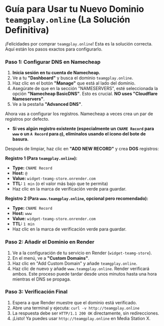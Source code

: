 # Guía para Usar tu Nuevo Dominio `teamgplay.online` (La Solución Definitiva)

¡Felicidades por comprar `teamgplay.online`! Esta es la solución correcta. Aquí están los pasos exactos para configurarlo.

### Paso 1: Configurar DNS en Namecheap

1.  **Inicia sesión en tu cuenta de Namecheap.**
2.  Ve a tu **"Dashboard"** y busca el dominio `teamgplay.online`.
3.  Haz clic en el botón **"Manage"** que está al lado del dominio.
4.  Asegúrate de que en la sección "NAMESERVERS", esté seleccionada la opción **"Namecheap BasicDNS"**. Esto es crucial. **NO uses "Cloudflare Nameservers"**.
5.  Ve a la pestaña **"Advanced DNS"**.

Ahora vas a configurar los registros. Namecheap a veces crea un par de registros por defecto.
*   **Si ves algún registro existente (especialmente un `CNAME Record` para `www` o un `A Record` para `@`), elimínalos usando el icono del bote de basura.**

Después de limpiar, haz clic en **"ADD NEW RECORD"** y crea **DOS** registros:

**Registro 1 (Para `teamgplay.online`):**
*   **Type:** `CNAME Record`
*   **Host:** `@`
*   **Value:** `widget-teamg-store.onrender.com`
*   **TTL:** `1 min` (o el valor más bajo que te permita)
*   Haz clic en la marca de verificación verde para guardar.

**Registro 2 (Para `www.teamgplay.online`, opcional pero recomendado):**
*   **Type:** `CNAME Record`
*   **Host:** `www`
*   **Value:** `widget-teamg-store.onrender.com`
*   **TTL:** `1 min`
*   Haz clic en la marca de verificación verde para guardar.

### Paso 2: Añadir el Dominio en Render

1.  Ve a la configuración de tu servicio en Render (`widget-teamg-store`).
2.  En el menú, ve a **"Custom Domains"**.
3.  Haz clic en "Add Custom Domain" y añade `teamgplay.online`.
4.  Haz clic de nuevo y añade `www.teamgplay.online`. Render verificará ambos. Este proceso puede tardar desde unos minutos hasta una hora mientras el DNS se propaga.

### Paso 3: Verificación Final

1.  Espera a que Render muestre que el dominio está verificado.
2.  Abre una terminal y ejecuta: `curl -v http://teamgplay.online`
3.  La respuesta debe ser `HTTP/1.1 200 OK` directamente, sin redirecciones.
4.  ¡Listo! Ya puedes usar `http://teamgplay.online` en Media Station X.
